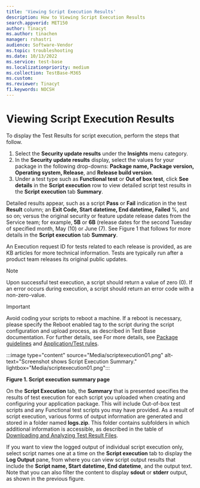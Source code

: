 ```yaml
---
title: 'Viewing Script Execution Results'
description: How to Viewing Script Execution Results
search.appverid: MET150
author: Tinacyt
ms.author: tinachen
manager: rshastri
audience: Software-Vendor
ms.topic: troubleshooting
ms.date: 10/13/2022
ms.service: test-base
ms.localizationpriority: medium
ms.collection: TestBase-M365
ms.custom:
ms.reviewer: Tinacyt
f1.keywords: NOCSH
---
```


# Viewing Script Execution Results

To display the Test Results for script execution, perform the steps that follow.

1. Select the **Security update results** under the **Insights** menu category.
1. In the **Security update results** display, select the values for your package in the following drop-downs: **Package name, Package version, Operating system, Release**, and **Release build version**.
1. Under a test type such as **Functional test** or **Out of box test**, click **See details** in the **Script execution** row to view detailed script test results in the **Script execution** tab **Summary**.

Detailed results appear, such as a script **Pass** or **Fail** indication in the test **Result** column; an **Exit Code, Start datetime, End datetime, Failed** %, and so on; versus the original security or feature update release dates from the Service team; for example, **5B** or **6B** (release dates for the second Tuesday of specified month, May (10) or June (7). See Figure 1 that follows for more details in the **Script execution** tab **Summary**.

An Execution request ID for tests related to each release is provided, as are KB articles for more technical information. Tests are typically run after a product team releases its original public updates.

> [!NOTE]
> Upon successful test execution, a script should return a value of zero (0). If an error occurs during execution, a script should return an error code with a non-zero-value.

> [!IMPORTANT]
> Avoid coding your scripts to reboot a machine. If a reboot is necessary, please specify the Reboot enabled tag to the script during the script configuration and upload process, as described in Test Base documentation. For further details, see For more details, see [Package guidelines](contentguideline.md) and [Application/Test rules](rules.md).

:::image type="content" source="Media/scriptexecution01.png" alt-text="Screenshot shows Script Execution Summary." lightbox="Media/scriptexecution01.png":::

**Figure 1. Script execution summary page**

On the **Script Execution** tab, the **Summary** that is presented specifies the results of test execution for each script you uploaded when creating and configuring your application package. This will include Out-of-box test scripts and any Functional test scripts you may have provided. As a result of script execution, various forms of output information are generated and stored in a folder named **logs.zip**. This folder contains subfolders in which additional information is accessible, as described in the table of [Downloading and Analyzing Test Result Files](download-analyze-test-result-files.md).

If you want to view the logged output of individual script execution only, select script names one at a time on the **Script execution** tab to display the **Log Output** pane, from where you can view script output results that include the **Script name, Start datetime, End datetime**, and the output text. Note that you can also filter the content to display **sdout** or **stderr** output, as shown in the previous figure.
